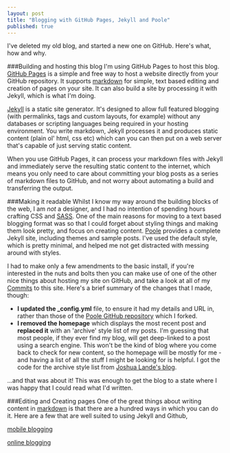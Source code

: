 ```yaml
---
layout: post
title: "Blogging with GitHub Pages, Jekyll and Poole"
published: true
---
```


I've deleted my old blog, and started a new one on GitHub. Here's what, how and why.

###Building and hosting this blog
I'm using GitHub Pages to host this blog. [GitHub Pages](https://pages.github.com) is a simple and free way to host a website directly from your GitHub repository. It supports [markdown](https://help.github.com/articles/markdown-basics/) for simple, text based editing and creation of pages on your site. It can also build a site by processing it with Jekyll, which is what I'm doing.

[Jekyll](http://jekyllrb.com) is a static site generator. It's designed to allow full featured blogging (with permalinks, tags and custom layouts, for example) without any databases or scripting languages being required in your hosting environment. You write markdown, Jekyll processes it and produces static content (plain ol' html, css etc) which can you can then put on a web server that's capable of just serving static content. 

When you use GitHub Pages, it can process your markdown files with Jekyll and immediately serve the resulting static content to the internet, which means you only need to care about committing your blog posts as a series of markdown files to GitHub, and not worry about automating a build and transferring the output.

###Making it readable
Whilst I know my way around the building blocks of the web, I am *not* a designer, and I had no intention of spending hours crafting CSS and [SASS](http://sass-lang.com/). One of the main reasons for moving to a text based blogging format was so that I could forget about styling things and making them look pretty, and focus on creating content.  [Poole](http://getpoole.com/) provides a complete Jekyll site, including themes and sample posts. I've used the default style, which is pretty minimal, and helped me not get distracted with messing around with styles.

I had to make only a few amendments to the basic install, if you're interested in the nuts and bolts then you can make use of one of the other nice things about hosting my site on GitHub, and take a look at all of my [Commits](https://github.com/WillSoper/WillSoper.github.io/commits/master) to this site. Here's a brief summary of the changes that I made, though:

- **I updated the _config.yml** file, to ensure it had my details and URL in, rather than those of the [Poole GitHub repository](https://github.com/poole/poole) which I forked.
- **I removed the homepage** which displays the most recent post and **replaced it** with an 'archive' style list of my posts. I'm guessing that most people, if they ever find my blog, will get deep-linked to a post using a search engine. This won't be the kind of blog where you come back to check for new content, so the homepage will be mostly for me - and having a list of all the stuff I might be looking for is helpful. I got the code for the archive style list from [Joshua Lande's blog](http://joshualande.com/jekyll-github-pages-poole/).

...and that was about it! This was enough to get the blog to a state where I was happy that I could read what I'd written.

###Editing and Creating pages
One of the great things about writing content in [markdown](https://help.github.com/articles/markdown-basics/) is that there are a hundred ways in which you can do it. Here are a few that are well suited to using Jekyll and Github, 

[mobile blogging](http://joewiz.org/2013/08/18/mobile-blogging-with-jekyll/)

[online blogging](http://joewiz.org/2013/08/20/jekyll-blogging-in-the-browser-with-prose-io/)